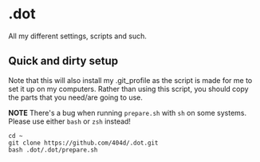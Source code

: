.dot
====

All my different settings, scripts and such.

## Quick and dirty setup

Note that this will also install my .git_profile as the script is made for me to set it up on my computers.
Rather than using this script, you should copy the parts that you need/are going to use.

**NOTE** There's a bug when running `prepare.sh` with `sh` on some systems. Please use either `bash` or `zsh`
instead!

    cd ~
    git clone https://github.com/404d/.dot.git
    bash .dot/.dot/prepare.sh
